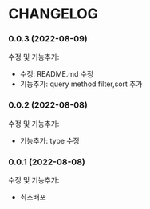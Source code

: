 # CHANGELOG

### 0.0.3 (2022-08-09)

수정 및 기능추가:

- 수정: README.md 수정
- 기능추가: query method filter,sort 추가

### 0.0.2 (2022-08-08)

수정 및 기능추가:

- 기능추가: type 수정

### 0.0.1 (2022-08-08)

수정 및 기능추가:

- 최초배포
